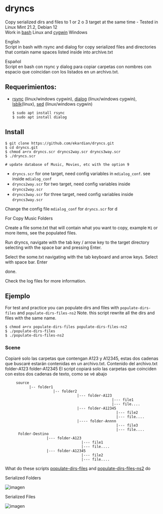 # dryncs
Copy serialized dirs and files to 1 or 2 o 3 target at the same time - Tested in Linux Mint 21.2, Debian 12\
Work in [bash](https://www.gnu.org/software/bash/) Linux and [cygwin](https://cygwin.com/) Windows

English\
Script in bash with rsync and dialog for copy serialized files and directories that contain name spaces listed inside into archive.txt

Español\
Script en bash con rsync y dialog para copiar carpetas con nombres con espacio que coincidan con los listados en un archivo.txt.

## Requerimientos:
  - [rsync](https://rsync.samba.org/) (linux/windows cygwin), [dialog](https://linux.die.net/man/1/dialog) (linux/windows cygwin), [lsblk](https://www.geeksforgeeks.org/lsblk-command-in-linux-with-examples/)(linux), [sed](https://www.gnu.org/software/sed/manual/sed.html) (linux/windows cygwin)
    ````
    $ sudo apt install rsync
    $ sudo apt install dialog
    ````
## Install
````
$ git clone https://github.com/ekardian/dryncs.git
$ cd dryncs.git
$ chmod a+rx dryncs.scr dryncs2way.scr dryncs3way.scr
$ ./dryncs.scr

# update database of Music, Movies, etc with the option 9
````
 - `dryncs.scr` for one target, need config variables in `mdialog_conf`. see inside `mdialog_conf`
 - `dryncs2way.scr` for two target, need config variables inside `dryncs2way.scr`
 - `dryncs3way.scr` for three target, need config variables inside `dryncs3way.scr`

Change the config file `mdialog_conf` for `dryncs.scr`
for d


For Copy Music Folders

Create a file some.txt that will contain what you want to copy, example `M1` or more items, see the populated files.

Run dryncs, navigate with the tab key / arrow key to the target directory selecting with the space bar and pressing Enter.

Select the some.txt navigating with the tab keyboard and arrow keys. Select with space bar. Enter

done.

Check the log files for more information.

## Ejemplo
For test and practice you can populate dirs and files with `populate-dirs-files` and `populate-dirs-files-ns2`
Note. this script rewrite all the dirs and files with the same name.
````
$ chmod a+rx populate-dirs-files populate-dirs-files-ns2
$ ./populate-dirs-files
$ ./populate-dirs-files-ns2
````

### Scene
Copiaré solo las carpetas que contengan A123 y A12345, estas dos cadenas que buscaré estarán contenidas en un archivo.txt.
  Contenido del archivo.txt
    folder-A123
    folder-A12345
  El script copiará solo las carpetas que coinciden con estos dos cadenas de texto, como se vé abajo
  
````  
     source
           |-- folder1
                      |-- folder2  
                                 |--- folder-A123
                                                 |--- file1
                                                 |--- file....
                                 |--- folder-A12345
                                                   |--- file2
                                                   |--- file....
                                 |---- folder-Annnn
                                                   |--- file3
                                                   |--- file....
      Folder-Destino
                   |--- folder-A123
                                   |--- file1
                                   |--- file....
                   |--- folder-A12345
                                   |--- file2
                                   |--- file....
````                 
What do these scripts [populate-dirs-files](populate-dirs-files) and [populate-dirs-files-ns2](populate-dirs-files-ns2) do

Serialized Folders

![imagen](https://github.com/ekardian/dryncs/assets/6296036/2057ba43-383c-409f-9930-c9bc9e7c2e7b)

Serialized Files

![imagen](https://github.com/ekardian/dryncs/assets/6296036/854cd0b7-5860-44f1-8ca3-44cdfd7b81ed)

